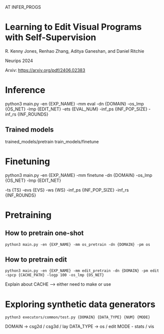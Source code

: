AT INFER_PROGS

#  Learning to Edit Visual Programs with Self-Supervision 
R. Kenny Jones, Renhao Zhang, Aditya Ganeshan, and Daniel Ritchie 

Neurips 2024

Arxiv: https://arxiv.org/pdf/2406.02383

# Inference

python3 main.py -en {EXP_NAME} -mm eval -dn {DOMAIN} -os_lmp {OS_NET} -lmp {EDIT_NET} -ets {EVAL_NUM} -inf_ps {INF_POP_SIZE} -inf_rs {INF_ROUNDS}

## Trained models

trained_models/pretrain
train_models/finetune

# Finetuning

python3 main.py -en {EXP_NAME} -mm finetune -dn {DOMAIN} -os_lmp {OS_NET} -lmp {EDIT_NET}

-ts {TS} -evs {EVS} -ws {WS} -inf_ps {INF_POP_SIZE} -inf_rs {INF_ROUNDS}

# Pretraining

## How to pretrain one-shot

```python3 main.py -en {EXP_NAME} -mm os_pretrain -dn {DOMAIN} -pm os```

## How to pretrain edit

```python3 main.py -en {EXP_NAME} -mm edit_pretrain -dn {DOMAIN} -pm edit -spcp {CACHE_PATH} -logp 100 -os_lmp {OS_NET}```

Explain about CACHE --> either need to make or use

# Exploring synthetic data generators

```python3 executors/common/test.py {DOMAIN} {DATA_TYPE} {NUM} {MODE}```

DOMAIN -> csg2d / csg3d / lay
DATA_TYPE -> os / edit
MODE - stats / vis

